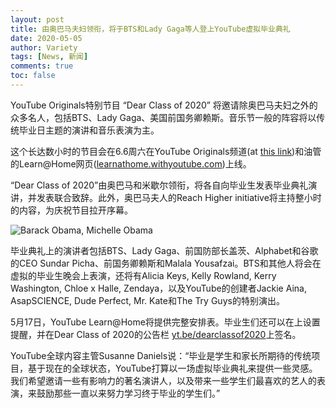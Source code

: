 ```yaml
---
layout: post
title: 由奥巴马夫妇领衔，将于BTS和Lady Gaga等人登上YouTube虚拟毕业典礼
date: 2020-05-05
author: Variety
tags: [News, 新闻]
comments: true
toc: false
---
```


YouTube Originals特别节目 “Dear Class of 2020” 将邀请除奥巴马夫妇之外的众多名人，包括BTS、Lady Gaga、美国前国务卿赖斯。音乐节一般的阵容将以传统毕业日主题的演讲和音乐表演为主。

这个长达数小时的节目会在6.6周六在YouTube Originals频道(at [this link](https://www.youtube.com/channel/UCqVDpXKLmKeBU_yyt_QkItQ))和油管的Learn@Home网页([learnathome.withyoutube.com](https://learnathome.withyoutube.com/))上线。

“Dear Class of 2020”由奥巴马和米歇尔领衔，将各自向毕业生发表毕业典礼演讲，并发表联合致辞。此外，奥巴马夫人的Reach Higher initiative将主持整小时的内容，为庆祝节目拉开序幕。

![Barack Obama, Michelle Obama](https://tva1.sinaimg.cn/large/007S8ZIlgy1gei343zj17j30ix0an75r.jpg)

毕业典礼上的演讲者包括BTS、Lady Gaga、前国防部长盖茨、Alphabet和谷歌的CEO Sundar Picha、前国务卿赖斯和Malala Yousafzai。BTS和其他人将会在虚拟的毕业生晚会上表演，还将有Alicia Keys, Kelly Rowland, Kerry Washington, Chloe x Halle, Zendaya，以及YouTube的创建者Jackie Aina, AsapSCIENCE, Dude Perfect, Mr. Kate和The Try Guys的特别演出。

5月17日，YouTube Learn@Home将提供完整安排表。毕业生们还可以在上设置提醒，并在Dear Class of 2020的公告栏 [yt.be/dearclassof2020](https://yt.be/dearclassof2020)上签名。

YouTube全球内容主管Susanne Daniels说：“毕业是学生和家长所期待的传统项目，基于现在的全球状态，YouTube打算以一场虚拟毕业典礼来提供一些灵感。我们希望邀请一些有影响力的著名演讲人，以及带来一些学生们最喜欢的艺人的表演，来鼓励那些一直以来努力学习终于毕业的学生们。”